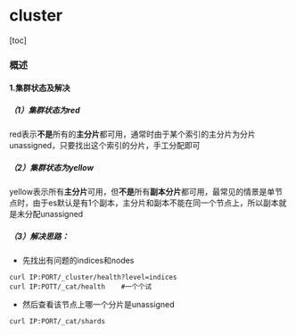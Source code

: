 # cluster

[toc]

### 概述

#### 1.集群状态及解决

##### （1）集群状态为red
red表示**不是**所有的**主分片**都可用，通常时由于某个索引的主分片为分片unassigned，只要找出这个索引的分片，手工分配即可

##### （2）集群状态为yellow
yellow表示所有**主分片**可用，但**不是**所有**副本分片**都可用，最常见的情景是单节点时，由于es默认是有1个副本，主分片和副本不能在同一个节点上，所以副本就是未分配unassigned

##### （3）解决思路：
* 先找出有问题的indices和nodes
```shell
curl IP:PORT/_cluster/health?level=indices
curl IP:POTT/_cat/health    #一个个试
```
* 然后查看该节点上哪一个分片是unassigned
```shell
curl IP:PORT/_cat/shards
```
